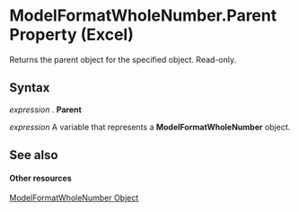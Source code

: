 
# ModelFormatWholeNumber.Parent Property (Excel)

Returns the parent object for the specified object. Read-only.


## Syntax

 _expression_ . **Parent**

 _expression_ A variable that represents a **ModelFormatWholeNumber** object.


## See also


#### Other resources


[ModelFormatWholeNumber Object](1a3d96ac-a2d7-cf26-5afa-6cfc8da846d5.md)

